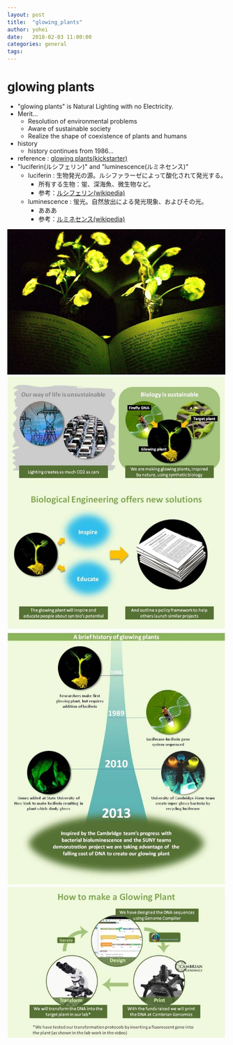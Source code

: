 ```yaml
---
layout: post
title:  "glowing_plants"
author: yohei
date:   2018-02-03 11:00:00
categories: general
tags: 
---
```


# glowing plants
- "glowing plants" is Natural Lighting with no Electricity.
- Merit...
  - Resolution of environmental problems
  - Aware of sustainable society
  - Realize the shape of coexistence of plants and humans
- history
  - history continues from 1986...
- reference : [glowing plants(kickstarter)](https://www.kickstarter.com/projects/antonyevans/glowing-plants-natural-lighting-with-no-electricit)
- "luciferin(ルシフェリン)" and "luminescence(ルミネセンス)"
  - luciferin : 生物発光の源。ルシファラーゼによって酸化されて発光する。
    - 所有する生物：蛍、深海魚、微生物など。
    - 参考：[ルシフェリン(wikipedia)](https://ja.wikipedia.org/wiki/%E3%83%AB%E3%82%B7%E3%83%95%E3%82%A7%E3%83%AA%E3%83%B3)
  - luminescence : 蛍光。自然放出による発光現象、およびその光。
    - あああ
    - 参考：[ルミネセンス(wikipedia)](https://ja.wikipedia.org/wiki/%E3%83%AB%E3%83%9F%E3%83%8D%E3%82%BB%E3%83%B3%E3%82%B9)

<img src="/images/glowing_plants.jpg" width="500px">
<img src="/images/glowing_plants_2.jpg" width="500px">
<img src="/images/glowing_plants_3.jpg" width="500px">
<img src="/images/glowing_plants_4.jpg" width="500px">
